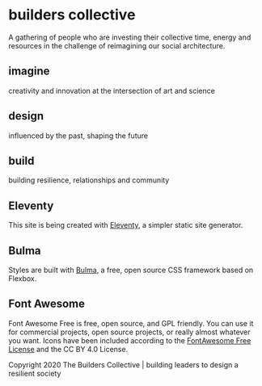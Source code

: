 # builders collective

A gathering of people who are investing their collective time, energy and resources in the challenge of reimagining our social architecture.

## imagine

creativity and innovation at the intersection of art and science

## design

influenced by the past, shaping the future

## build

building resilience, relationships and community

## Eleventy

This site is being created with [Eleventy](https://www.11ty.dev/), a simpler static site generator.

## Bulma

Styles are built with [Bulma](https://bulma.io/), a free, open source CSS framework based on Flexbox.

## Font Awesome

Font Awesome Free is free, open source, and GPL friendly. You can use it for commercial projects, open source projects, or really almost whatever you want. Icons have been included according to the <a href="https://fontawesome.com/license/free">FontAwesome Free License</a> and the CC BY 4.0 License.</p>

Copyright 2020 The Builders Collective | building leaders to design a resilient society
